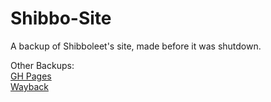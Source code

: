 # Shibbo-Site

A backup of Shibboleet's site, made before it was shutdown.

Other Backups:<br>
[GH Pages](https://lord-giganticus.github.io/Shibbo-Site/)<br>
[Wayback](https://web.archive.org/web/http://shibboleet.us.to/)
